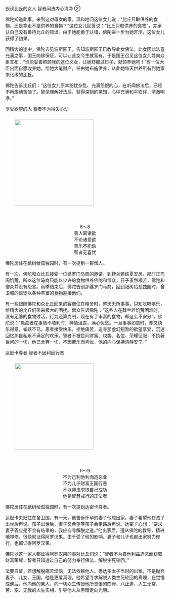毁谤比丘的女人 智者闻法内心清净 ②

佛陀知道此事，来到这对母女的家，温和地问这位女儿说：“比丘只取供养的食物，还是拿走不是供养的食物？”这位女儿回答说：“比丘只取供养的食物”，并承认自己没有善待比丘的错误。由于她能勇于认错，佛陀进一步为她开示，这位女儿获得了初果。

回精舍的途中，佛陀去见波斯匿王，告知波斯匿王已教导此女佛法，此女因此法喜充满之事，国王向佛保证，可以让此女今生就富有。于是国王召见这位女儿并向众臣宣布：“谁能妥善照顾我的这位义女，让她舒服过日子，就领养她吧！”有一位大臣出面自愿收养她，给她大笔财产，任由她布施供养，从此她每天供养所有到她家来化缘的比丘。

佛陀告诉比丘们：“这位女儿原本纷扰杂乱、充满怨恨的心，在听闻佛法后，已经不再激动苦恼了。智见理解妙法后，获得深刻的觉知，心中充满和平安详，清澈明净。”



享受欲望的人 智者不为得失心动

<div class="e2">
<img src="images/fjj-30-1.gif" width="250" height="272" hspace="30" vspace="10" align="middle"/>
<div>
<p>&nbsp;</p> <p></p> <p align="center"> 6～8<br>
 善人离诸欲<br>
 不论诸爱欲<br>
 苦乐不能动<br>
 智者无喜忧</p>
</div>
</div>

佛陀居住在祇树给孤独园时，有一次提到一群僧人。

有一次，佛陀和众比丘接受一位婆罗门马商的邀请，到鞞兰若结夏安居，那时正巧闹饥荒，所以这位马商只能以少许的食物供养佛陀和僧众，日子虽然艰苦，佛陀和僧众并没有怨言。雨季结束后，佛陀告别那婆罗门马商，回到祇树给孤独园时，舍卫城的信徒以各种丰富的食物迎接他们。

有一些跟随佛陀和众比丘回来的客僧住在精舍时，整天无所事事，只知吃喝嘻乐，给精舍的比丘们带来极大的困扰。僧众告诉佛陀：“这些人在鞞兰若饥荒困难时，没有足够的食物过活，行为还算克制，现在有了丰富的食物，却这么不安分”。佛陀说：“愚痴者在事情不顺利时，神情沮丧，满心忧愁。一旦事事如意时，却又快乐得意，雀跃不已。愚者接受快乐，拒绝痛苦，追寻那虚幻短暂的欲望享受，沉迷回忆那自私永不满足的欢乐。智者不被世间财富、权势、名位、荣耀征服，不执著世间的一切，他已舍弃一切，不因苦乐而喜忧，他的内心保持清静安宁。”



达密卡尊者 智者不因利而行恶

<div class="e2">
<img src="images/fjj-30-2.gif" width="250" height="272" hspace="30" vspace="10" align="middle"/>
<div>
<p>&nbsp;</p> <p></p> <p align="center"> 6～9<br>
 不为己利他利而造恶业<br>
 不为儿子财富王国行恶<br>
 不以非法求取自己成功<br>
 他是智慧戒行的正法者<br>
 </p>
</div>
</div>

佛陀居住在祇树给孤独园时，有一次提到达密卡尊者。

达密卡夫妇住在舍卫国，有一天，他告诉怀孕的妻子他想出家。妻子希望他在孩子出世后再说。孩子出世后，妻子又希望等孩子会走路后再说。达密卡心想：“要求妻子答应是不会有结果的，我应自寻解脱之道。”他出家后，遵从佛陀的教导，精进地禅修，很快就证得阿罗汉果。由于受了他的影响，妻子和儿子也都出家努力修行，也都证得阿罗汉果。

佛陀以这一家人都证得阿罗汉果的事对比丘们说：“智者不为自他利益造恶而获取财富荣耀，智者只知透过自己的努力奉行佛法，解脱生死轮回。”

法要自证，若想解脱痛苦烦恼，无法依赖他人。悉达多太子当时的出家，不是抛弃妻子、儿女、王国，他是更爱真理。他希望寻求解脱人类生死轮回的真理，在觉悟成佛后，他向他的亲人、向一切众生传授他所觉悟的四谛、八正道、人生无常、苦、空、无我的人生实相，引导他人从黑暗走向光明。
